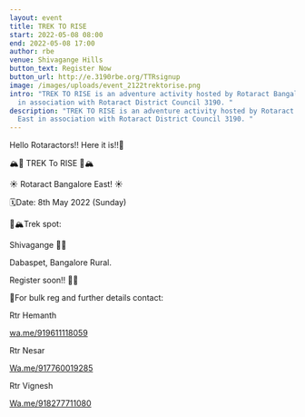 ```yaml
---
layout: event
title: TREK TO RISE
start: 2022-05-08 08:00
end: 2022-05-08 17:00
author: rbe
venue: Shivagange Hills
button_text: Register Now
button_url: http://e.3190rbe.org/TTRsignup
image: /images/uploads/event_2122trektorise.png
intro: "TREK TO RISE is an adventure activity hosted by Rotaract Bangalore East
  in association with Rotaract District Council 3190. "
description: "TREK TO RISE is an adventure activity hosted by Rotaract Bangalore
  East in association with Rotaract District Council 3190. "
---
```

Hello Rotaractors!! Here it is!!🥳

🏔️🌄 TREK To RISE 🌄🏔️

☀️ Rotaract Bangalore East! ☀️ 

🗓️Date: 8th May 2022 (Sunday)

📍🏔️Trek spot:

Shivagange 🌄🤩

Dabaspet, Bangalore Rural.

Register soon!! 🤩🥳



📝For bulk reg and further details contact:

Rtr Hemanth [](wa.me/919611118059)

[wa.me/919611118059](wa.me/919611118059)


Rtr Nesar

[Wa.me/917760019285](Wa.me/917760019285)



Rtr Vignesh

[Wa.me/918277711080](Wa.me/918277711080)